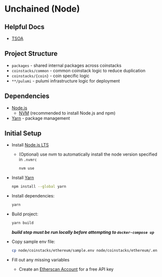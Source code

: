 # Unchained (Node)

## Helpful Docs

- [TSOA](https://tsoa-community.github.io/docs/)

## Project Structure

- `packages` - shared internal packages across coinstacks
- `coinstacks/common` - common coinstack logic to reduce duplication
- `coinstacks/{coin}` - coin specific logic
- `**/pulumi` - pulumi infrastructure logic for deployment

## Dependencies

- [Node.js](https://nodejs.org/en/)
  - [NVM](https://github.com/nvm-sh/nvm#installing-and-updating) \(recommended to install Node.js and npm\)
- [Yarn](https://classic.yarnpkg.com/en/docs/install) - package management

## Initial Setup

- Install [Node.js LTS](https://nodejs.org/en/)

  - (Optional) use nvm to automatically install the node version specified in `.nvmrc`

    ```sh
    nvm use
    ```

- Install [Yarn](https://classic.yarnpkg.com/en/docs/install)

  ```sh
  npm install --global yarn
  ```

- Install dependencies:

  ```sh
  yarn
  ```

- Build project:

  ```sh
  yarn build
  ```

  **_build step must be run locally before attempting to `docker-compose up`_**

- Copy sample env file:

  ```sh
  cp node/coinstacks/ethereum/sample.env node/coinstacks/ethereum/.env
  ```

- Fill out any missing variables
  - Create an [Etherscan Account](https://etherscan.io/apis) for a free API key
